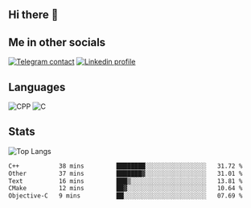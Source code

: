 ## Hi there 👋

## Me in other socials
[![Telegram contact][telegram_badge]][telegram_link]
[![Linkedin profile][linkedin_badge]][linkedin_link]
<!-- [![My CV][CV]][CV_path] -->

## Languages
![CPP](https://img.shields.io/badge/-C++-000?&logo=c%2B%2B)
![C](https://img.shields.io/badge/-C-000?&logo=c)


## Stats
![Top Langs](https://github-readme-stats.vercel.app/api/top-langs/?username=Winlogon-exe&size_weight=0.5&count_weight=0.5&bg_color=000000&title_color=ffffff&text_color=ffffff)

<!--START_SECTION:waka-->

```txt
C++           38 mins         ████████░░░░░░░░░░░░░░░░░   31.72 %
Other         37 mins         ███████▓░░░░░░░░░░░░░░░░░   31.01 %
Text          16 mins         ███▒░░░░░░░░░░░░░░░░░░░░░   13.81 %
CMake         12 mins         ██▓░░░░░░░░░░░░░░░░░░░░░░   10.64 %
Objective-C   9 mins          ██░░░░░░░░░░░░░░░░░░░░░░░   07.69 %
```

<!--END_SECTION:waka-->

<!-- [CV_path]: path
[CV]: https://img.shields.io/badge/CV-D3182A?style=for-the-badge&logoColor=white -->

[telegram_link]: https://t.me/winlogon_exe
[telegram_badge]: https://img.shields.io/badge/Telegram-000?style=for-the-badge&logo=telegram&logoColor=white

[linkedin_link]: https://www.linkedin.com/in/winlogon/
[linkedin_badge]: https://img.shields.io/badge/LinkedIn-000?style=for-the-badge&logo=linkedin&logoColor=white



